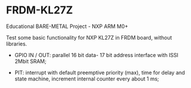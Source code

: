 # FRDM-KL27Z
Educational BARE-METAL Project - NXP ARM M0+

Test some basic functionality for NXP KL27Z in FRDM board, without libraries.

- GPIO IN / OUT: parallel 16 bit data- 17 bit address interface with ISSI 2Mbit SRAM;

- PIT: interrupt with default preemptive priority (max), time for delay and state machine, increment internal counter every about 1 ms;
